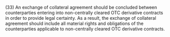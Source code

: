 (33) An exchange of collateral agreement should be concluded between counterparties entering into non-centrally cleared OTC derivative contracts in order to provide legal certainty. As a result, the exchange of collateral agreement should include all material rights and obligations of the counterparties applicable to non-centrally cleared OTC derivative contracts.